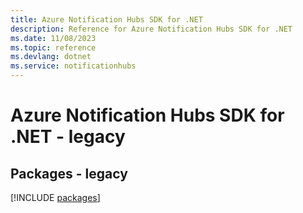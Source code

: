 ```yaml
---
title: Azure Notification Hubs SDK for .NET
description: Reference for Azure Notification Hubs SDK for .NET
ms.date: 11/08/2023
ms.topic: reference
ms.devlang: dotnet
ms.service: notificationhubs
---
```

# Azure Notification Hubs SDK for .NET - legacy
## Packages - legacy
[!INCLUDE [packages](notification-hubs-index.md)]